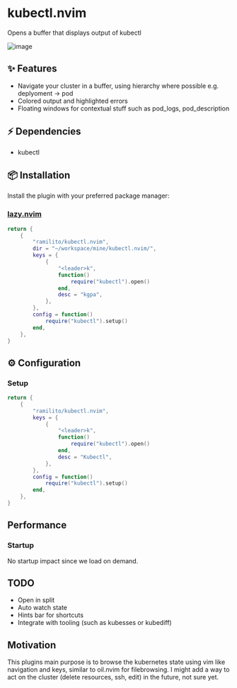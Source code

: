 # kubectl.nvim
Opens a buffer that displays output of kubectl

![image](https://github.com/Ramilito/kubectl.nvim/assets/8473233/b60b9dca-8a52-4222-8b3e-a7483c3debfb)

## ✨ Features
- Navigate your cluster in a buffer, using hierarchy where possible e.g. deplyoment -> pod
- Colored output and highlighted errors
- Floating windows for contextual stuff such as pod_logs, pod_description

## ⚡️ Dependencies
- kubectl
  
## 📦 Installation

Install the plugin with your preferred package manager:

### [lazy.nvim](https://github.com/folke/lazy.nvim)

```lua
return {
    {
        "ramilito/kubectl.nvim",
        dir = "~/workspace/mine/kubectl.nvim/",
        keys = {
            {
                "<leader>k",
                function()
                    require("kubectl").open()
                end,
                desc = "kgpa",
            },
        },
        config = function()
            require("kubectl").setup()
        end,
    },
}
```

## ⚙️ Configuration

### Setup
```lua
return {
	{
		"ramilito/kubectl.nvim",
		keys = {
			{
				"<leader>k",
				function()
					require("kubectl").open()
				end,
				desc = "Kubectl",
			},
		},
		config = function()
			require("kubectl").setup()
		end,
	},
}

```

## Performance

### Startup

No startup impact since we load on demand.

## TODO
- Open in split
- Auto watch state
- Hints bar for shortcuts
- Integrate with tooling (such as kubesses or kubediff)

## Motivation
This plugins main purpose is to browse the kubernetes state using vim like navigation and keys, similar to oil.nvim for filebrowsing. I might add a way to act on the cluster (delete resources, ssh, edit) in the future, not sure yet.
